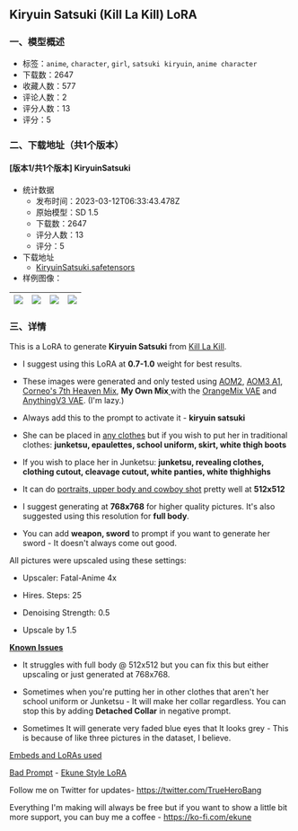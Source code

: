 ## Kiryuin Satsuki (Kill La Kill) LoRA
### 一、模型概述

- 标签：`anime`, `character`, `girl`, `satsuki kiryuin`, `anime character`
- 下载数：2647
- 收藏人数：577
- 评论人数：2
- 评分人数：13
- 评分：5

### 二、下载地址（共1个版本）

#### [版本1/共1个版本] KiryuinSatsuki

- 统计数据
  - 发布时间：2023-03-12T06:33:43.478Z
  - 原始模型：SD 1.5
  - 下载数：2647
  - 评分人数：13
  - 评分：5
- 下载地址
  - [KiryuinSatsuki.safetensors](https://civitai.com/api/download/models/21657)
- 样例图像：

| <img src="https://image.civitai.com/xG1nkqKTMzGDvpLrqFT7WA/ff9202a5-4b8b-4a6a-fb0d-4fb8a109be00/width=450/230480.jpeg" /> | <img src="https://image.civitai.com/xG1nkqKTMzGDvpLrqFT7WA/25a1ae96-1f8c-4664-44ac-69cb19e7a500/width=450/231262.jpeg" /> | <img src="https://image.civitai.com/xG1nkqKTMzGDvpLrqFT7WA/e0d09250-f913-4b3b-8bff-f19bf4faa100/width=450/230487.jpeg" /> | <img src="https://image.civitai.com/xG1nkqKTMzGDvpLrqFT7WA/50bdd72e-fca5-469b-f61a-099e30940700/width=450/230482.jpeg" /> |
| ---- | ---- | ---- | ---- |


### 三、详情
<p>This is a LoRA to generate <strong>Kiryuin Satsuki</strong> from <u>Kill La Kill</u>.</p><ul><li><p>I suggest using this LoRA at <strong>0.7-1.0</strong> weight for best results.</p></li><li><p>These images were generated and only tested using <a rel="ugc" href="https://huggingface.co/WarriorMama777/OrangeMixs/tree/main/Models/AbyssOrangeMix2">AOM2</a>, <a rel="ugc" href="https://civitai.com/models/9942/abyssorangemix3-aom3">AOM3 A1</a>, <a rel="ugc" href="https://civitai.com/models/4669/corneos-7th-heaven-mix">Corneo's 7th Heaven Mix</a>, <strong>My Own Mix</strong><a target="_blank" rel="ugc" href="https://huggingface.co/WarriorMama777/OrangeMixs/tree/main/Models/AbyssOrangeMix2"> </a>with the <a rel="ugc" href="https://huggingface.co/WarriorMama777/OrangeMixs/tree/main/VAEs">OrangeMix VAE</a> and <a rel="ugc" href="https://civitai.com/models/66/anything-v3">AnythingV3 VAE</a>. (I'm lazy.)</p></li><li><p>Always add this to the prompt to activate it - <strong>kiryuin satsuki</strong></p></li><li><p>She can be placed in <u>any clothes</u> but if you wish to put her in traditional clothes: <strong>junketsu, epaulettes, school uniform, skirt, white thigh boots</strong></p></li><li><p>If you wish to place her in Junketsu: <strong>junketsu, revealing clothes, clothing cutout, cleavage cutout, white panties, white thighhighs</strong></p></li><li><p>It can do <u>portraits, upper body and cowboy shot</u> pretty well at <strong>512x512</strong></p></li><li><p>I suggest generating at <strong>768x768</strong> for higher quality pictures. It's also suggested using this resolution for <strong>full body</strong>.</p></li><li><p>You can add <strong>weapon, sword</strong> to prompt if you want to generate her sword - It doesn't always come out good.</p><p></p></li></ul><p>All pictures were upscaled using these settings:</p><ul><li><p>Upscaler: Fatal-Anime 4x</p></li><li><p>Hires. Steps: 25</p></li><li><p>Denoising Strength: 0.5</p></li><li><p>Upscale by 1.5</p></li></ul><p></p><p><strong><u>Known Issues</u></strong></p><ul><li><p>It struggles with full body @ 512x512 but you can fix this but either upscaling or just generated at 768x768.</p></li><li><p>Sometimes when you're putting her in other clothes that aren't her school uniform or Junketsu - It will make her collar regardless. You can stop this by adding <strong>Detached Collar</strong> in negative prompt.</p></li><li><p>Sometimes It will generate very faded blue eyes that It looks grey - This is because of like three pictures in the dataset, I believe.</p></li></ul><p></p><p><u>Embeds and LoRAs used</u></p><p><a target="_blank" rel="ugc" href="https://huggingface.co/datasets/Nerfgun3/bad_prompt"><u>Bad Prompt</u></a> - <a rel="ugc" href="https://civitai.com/models/17496/ekune-style-lora">Ekune Style LoRA</a></p><p>Follow me on Twitter for updates- <a target="_blank" rel="ugc" href="https://twitter.com/TrueHeroBang">https://twitter.com/TrueHeroBang</a></p><p>Everything I'm making will always be free but if you want to show a little bit more support, you can buy me a coffee - <a target="_blank" rel="ugc" href="https://ko-fi.com/ekune">https://ko-fi.com/ekune</a></p>